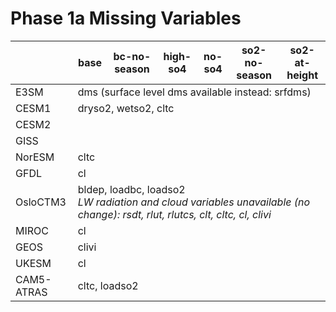 # Phase 1a Missing Variables
<table>
<thead>
  <tr>
    <th></th>
    <th>base</th>
    <th>bc-no-season</th>
    <th>high-so4</th>
    <th>no-so4</th>
    <th>so2-no-season</th>
    <th>so2-at-height</th>
  </tr>
</thead>
<tbody>
  <tr>
    <td>E3SM</td>
    <td colspan="6">dms (surface level dms available instead: srfdms)</td>
  </tr>
  <tr>
    <td>CESM1</td>
    <td colspan="6">dryso2, wetso2, cltc</td>
  </tr>
  <tr>
    <td>CESM2</td>
    <td colspan="6"></td>
  </tr>
  <tr>
    <td>GISS</td>
    <td colspan="6"></td>
  </tr>
  <tr>
    <td>NorESM</td>
    <td colspan="6">cltc</td>
  </tr>
  <tr>
    <td>GFDL</td>
    <td colspan="6">cl</td>
  </tr>
  <tr>
    <td>OsloCTM3</td>
    <td colspan="6">bldep, loadbc, loadso2<br><i>LW radiation and cloud variables unavailable (no change): rsdt, rlut, rlutcs, clt, cltc, cl, clivi</i></td>
  </tr>
  <tr>
    <td>MIROC</td>
    <td colspan="6">cl</td>
  </tr>
  <tr>
    <td>GEOS</td>
    <td colspan="6">clivi</td>
  </tr>
  <tr>
    <td>UKESM</td>
    <td colspan="6">cl</td>
  </tr>
  <tr>
    <td>CAM5-ATRAS</td>
    <td colspan="6">cltc, loadso2</td>
  </tr>
</tbody>
</table>
